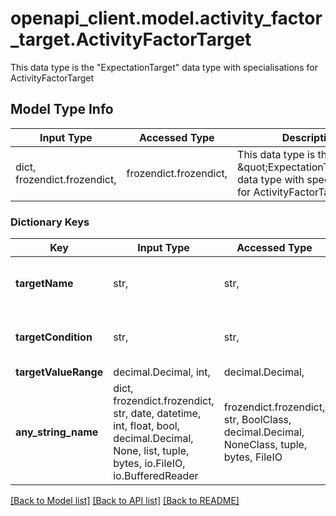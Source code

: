 # openapi_client.model.activity_factor_target.ActivityFactorTarget

This data type is the \"ExpectationTarget\" data type with specialisations for ActivityFactorTarget       

## Model Type Info
Input Type | Accessed Type | Description | Notes
------------ | ------------- | ------------- | -------------
dict, frozendict.frozendict,  | frozendict.frozendict,  | This data type is the \&quot;ExpectationTarget\&quot; data type with specialisations for ActivityFactorTarget        | 

### Dictionary Keys
Key | Input Type | Accessed Type | Description | Notes
------------ | ------------- | ------------- | ------------- | -------------
**targetName** | str,  | str,  |  | [optional] must be one of ["activityFactor", ] 
**targetCondition** | str,  | str,  |  | [optional] must be one of ["IS_EQUAL_TO", ] 
**targetValueRange** | decimal.Decimal, int,  | decimal.Decimal,  |  | [optional] 
**any_string_name** | dict, frozendict.frozendict, str, date, datetime, int, float, bool, decimal.Decimal, None, list, tuple, bytes, io.FileIO, io.BufferedReader | frozendict.frozendict, str, BoolClass, decimal.Decimal, NoneClass, tuple, bytes, FileIO | any string name can be used but the value must be the correct type | [optional]

[[Back to Model list]](../../README.md#documentation-for-models) [[Back to API list]](../../README.md#documentation-for-api-endpoints) [[Back to README]](../../README.md)

